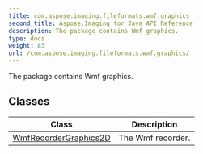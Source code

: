 ```yaml
---
title: com.aspose.imaging.fileformats.wmf.graphics
second_title: Aspose.Imaging for Java API Reference
description: The package contains Wmf graphics.
type: docs
weight: 83
url: /com.aspose.imaging.fileformats.wmf.graphics/
---
```


The package contains Wmf graphics.


## Classes

| Class | Description |
| --- | --- |
| [WmfRecorderGraphics2D](../com.aspose.imaging.fileformats.wmf.graphics/wmfrecordergraphics2d) | The Wmf recorder. |
